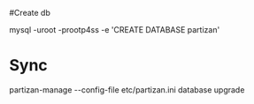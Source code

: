 #Create db

mysql -uroot -prootp4ss -e 'CREATE DATABASE partizan'

# Sync
partizan-manage --config-file etc/partizan.ini database upgrade
